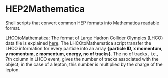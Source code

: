 # HEP2Mathematica
Shell scripts that convert common HEP formats into Mathematica readable format.

[LHCOtoMathematica](../LHCOtoMathematica.sh):
The format of Large Hadron Collider Olympics (LHCO) data file is explained [here](http://madgraph.phys.ucl.ac.be/Manual/lhco.html). The LHCOtoMathematica script transfer the LHCO information for every particle into an array **{particle ID, x momentum, y momentum, z momentum, energy, no of tracks}**. The no of tracks , i.e., 7th column in LHCO event, gives the number of tracks associated with the object; in the case of a lepton, this number is multiplied by the charge of the lepton.  

